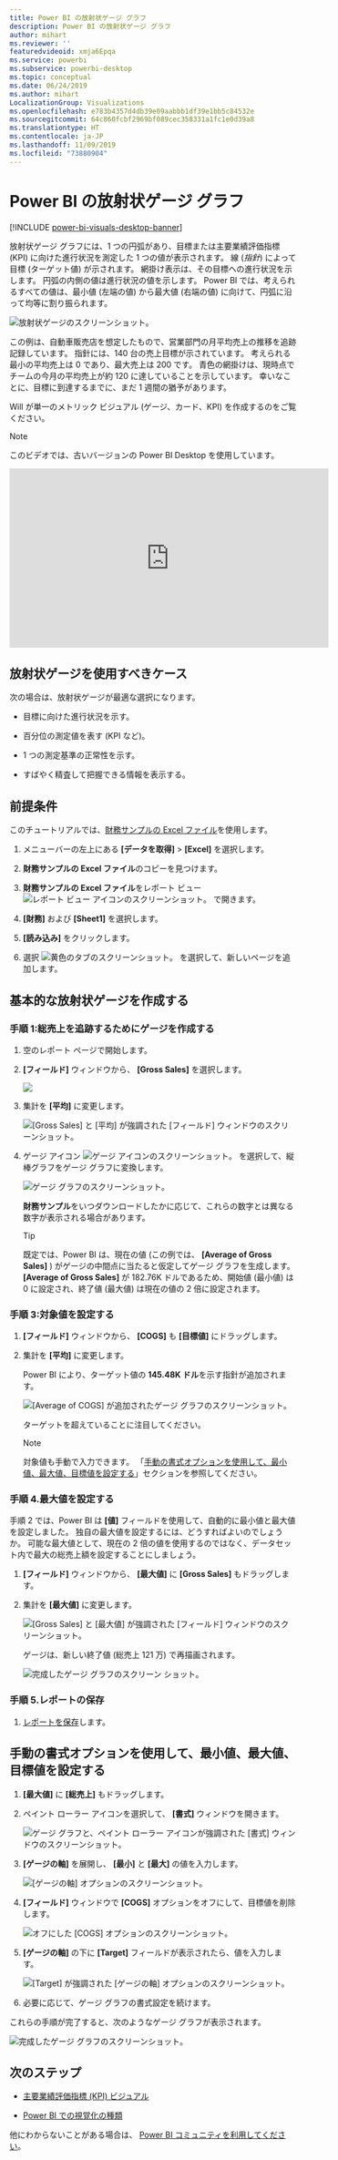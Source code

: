 ```yaml
---
title: Power BI の放射状ゲージ グラフ
description: Power BI の放射状ゲージ グラフ
author: mihart
ms.reviewer: ''
featuredvideoid: xmja6Epqa
ms.service: powerbi
ms.subservice: powerbi-desktop
ms.topic: conceptual
ms.date: 06/24/2019
ms.author: mihart
LocalizationGroup: Visualizations
ms.openlocfilehash: e783b4357d4db39e09aabbb1df39e1bb5c84532e
ms.sourcegitcommit: 64c860fcbf2969bf089cec358331a1fc1e0d39a8
ms.translationtype: HT
ms.contentlocale: ja-JP
ms.lasthandoff: 11/09/2019
ms.locfileid: "73880904"
---
```

# <a name="radial-gauge-charts-in-power-bi"></a>Power BI の放射状ゲージ グラフ

[!INCLUDE [power-bi-visuals-desktop-banner](../includes/power-bi-visuals-desktop-banner.md)]

放射状ゲージ グラフには、1 つの円弧があり、目標または主要業績評価指標 (KPI) に向けた進行状況を測定した 1 つの値が表示されます。 線 (*指針*) によって目標 (ターゲット値) が示されます。 網掛け表示は、その目標への進行状況を示します。 円弧の内側の値は進行状況の値を示します。 Power BI では、考えられるすべての値は、最小値 (左端の値) から最大値 (右端の値) に向けて、円弧に沿って均等に割り振られます。

![放射状ゲージのスクリーンショット。](media/power-bi-visualization-radial-gauge-charts/gauge-m.png)

この例は、自動車販売店を想定したもので、営業部門の月平均売上の推移を追跡記録しています。 指針には、140 台の売上目標が示されています。 考えられる最小の平均売上は 0 であり、最大売上は 200 です。  青色の網掛けは、現時点でチームの今月の平均売上が約 120 に達していることを示しています。 幸いなことに、目標に到達するまでに、まだ 1 週間の猶予があります。

Will が単一のメトリック ビジュアル (ゲージ、カード、KPI) を作成するのをご覧ください。
   > [!NOTE]
   > このビデオでは、古いバージョンの Power BI Desktop を使用しています。
   > 
   > 
<iframe width="560" height="315" src="https://www.youtube.com/embed/xmja6EpqaO0?list=PL1N57mwBHtN0JFoKSR0n-tBkUJHeMP2cP" frameborder="0" allowfullscreen></iframe>

## <a name="when-to-use-a-radial-gauge"></a>放射状ゲージを使用すべきケース

次の場合は、放射状ゲージが最適な選択になります。

* 目標に向けた進行状況を示す。

* 百分位の測定値を表す (KPI など)。

* 1 つの測定基準の正常性を示す。

* すばやく精査して把握できる情報を表示する。

## <a name="prerequisites"></a>前提条件

このチュートリアルでは、[財務サンプルの Excel ファイル](https://download.microsoft.com/download/9/6/D/96DDC2FF-2568-491D-AAFA-AFDD6F763AE3/Retail%20Analysis%20Sample%20PBIX.pbix)を使用します。

1. メニューバーの左上にある **[データを取得]**  >  **[Excel]** を選択します。
   
2. **財務サンプルの Excel ファイル**のコピーを見つけます。

1. **財務サンプルの Excel ファイル**をレポート ビュー ![レポート ビュー アイコンのスクリーンショット。](media/power-bi-visualization-kpi/power-bi-report-view.png) で開きます。

1. **[財務]** および **[Sheet1]** を選択します。

1. **[読み込み]** をクリックします。

1. 選択 ![黄色のタブのスクリーンショット。](media/power-bi-visualization-kpi/power-bi-yellow-tab.png) を選択して、新しいページを追加します。



## <a name="create-a-basic-radial-gauge"></a>基本的な放射状ゲージを作成する

### <a name="step-1-create-a-gauge-to-track-gross-sales"></a>手順 1:総売上を追跡するためにゲージを作成する

1. 空のレポート ページで開始します。

1. **[フィールド]** ウィンドウから、 **[Gross Sales]** を選択します。

   ![](media/power-bi-visualization-radial-gauge-charts/grosssalesvalue-new.png)

1. 集計を **[平均]** に変更します。

   ![[Gross Sales] と [平均] が強調された [フィールド] ウィンドウのスクリーンショット。](media/power-bi-visualization-radial-gauge-charts/changetoaverage-new.png)

1. ゲージ アイコン ![ゲージ アイコンのスクリーンショット。](media/power-bi-visualization-radial-gauge-charts/gaugeicon-new.png) を選択して、縦棒グラフをゲージ グラフに変換します。

    ![ゲージ グラフのスクリーンショット。](media/power-bi-visualization-radial-gauge-charts/gauge-no-target.png)

    **財務サンプル**をいつダウンロードしたかに応じて、これらの数字とは異なる数字が表示される場合があります。

    > [!TIP]
    > 既定では、Power BI は、現在の値 (この例では、 **[Average of Gross Sales]** ) がゲージの中間点に当たると仮定してゲージ グラフを生成します。 **[Average of Gross Sales]** が 182.76K ドルであるため、開始値 (最小値) は 0 に設定され、終了値 (最大値) は現在の値の 2 倍に設定されます。

### <a name="step-3-set-a-target-value"></a>手順 3:対象値を設定する

1. **[フィールド]** ウィンドウから、 **[COGS]** も **[目標値]** にドラッグします。

1. 集計を **[平均]** に変更します。

   Power BI により、ターゲット値の **145.48K ドル**を示す指針が追加されます。

   ![[Average of COGS] が追加されたゲージ グラフのスクリーンショット。](media/power-bi-visualization-radial-gauge-charts/gaugeinprogress-new.png)

    ターゲットを超えていることに注目してください。

   > [!NOTE]
   > 対象値も手動で入力できます。 「[手動の書式オプションを使用して、最小値、最大値、目標値を設定する](#use-manual-format-options-to-set-minimum-maximum-and-target-values)」セクションを参照してください。

### <a name="step-4-set-a-maximum-value"></a>手順 4.最大値を設定する

手順 2 では、Power BI は **[値]** フィールドを使用して、自動的に最小値と最大値を設定しました。 独自の最大値を設定するには、どうすればよいのでしょうか。 可能な最大値として、現在の 2 倍の値を使用するのではなく、データセット内で最大の総売上額を設定することにしましょう。

1. **[フィールド]** ウィンドウから、 **[最大値]** に **[Gross Sales]** もドラッグします。

1. 集計を **[最大値]** に変更します。

   ![[Gross Sales] と [最大値] が強調された [フィールド] ウィンドウのスクリーンショット。](media/power-bi-visualization-radial-gauge-charts/setmaximum-new.png)

   ゲージは、新しい終了値 (総売上 121 万) で再描画されます。

   ![完成したゲージ グラフのスクリーン ショット。](media/power-bi-visualization-radial-gauge-charts/power-bi-final-gauge.png)

### <a name="step-5-save-your-report"></a>手順 5.レポートの保存

1. [レポートを保存](../service-report-save.md)します。

## <a name="use-manual-format-options-to-set-minimum-maximum-and-target-values"></a>手動の書式オプションを使用して、最小値、最大値、目標値を設定する

1. **[最大値]** に **[総売上]** もドラッグします。

1. ペイント ローラー アイコンを選択して、 **[書式]** ウィンドウを開きます。

   ![ゲージ グラフと、ペイント ローラー アイコンが強調された [書式] ウィンドウのスクリーンショット。](media/power-bi-visualization-radial-gauge-charts/power-bi-roller.png)

1. **[ゲージの軸]** を展開し、 **[最小]** と **[最大]** の値を入力します。

    ![[ゲージの軸] オプションのスクリーンショット。](media/power-bi-visualization-radial-gauge-charts/power-bi-gauge-axis.png)

1. **[フィールド]** ウィンドウで **[COGS]** オプションをオフにして、目標値を削除します。

    ![オフにした [COGS] オプションのスクリーンショット。](media/power-bi-visualization-radial-gauge-charts/pbi-remove-target.png)

1. **[ゲージの軸]** の下に **[Target]** フィールドが表示されたら、値を入力します。

     ![[Target] が強調された [ゲージの軸] オプションのスクリーンショット。](media/power-bi-visualization-radial-gauge-charts/power-bi-gauge-target.png)

1. 必要に応じて、ゲージ グラフの書式設定を続けます。

これらの手順が完了すると、次のようなゲージ グラフが表示されます。

![完成したゲージ グラフのスクリーンショット。](media/power-bi-visualization-radial-gauge-charts/power-bi-final.png)

## <a name="next-step"></a>次のステップ

* [主要業績評価指標 (KPI) ビジュアル](power-bi-visualization-kpi.md)

* [Power BI での視覚化の種類](power-bi-visualization-types-for-reports-and-q-and-a.md)

他にわからないことがある場合は、 [Power BI コミュニティを利用してください](https://community.powerbi.com/)。
